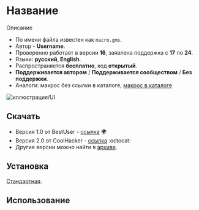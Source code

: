 # Название

Описание

- По имени файла известен как `macro.gms`.
- Автор - **Username**.
- Проверенно работает в версии **16**, заявлена поддержка c **17** по **24**.
- Языки: **русский, English**.
- Распространяется **бесплатно**, код **открытый**.
- **Поддерживается автором** / **Поддерживается сообществом** / **Без поддержки**.
- Аналоги: макрос без ссылки в каталоге, [макрос в каталоге](../SUBFOLDER_IN_CATALOG)

![иллюстрация/UI](assets/image.png)

## Скачать

- Версия 1.0 от BestUser - [ссылка](http://OUTER_LINK) :earth_africa:
- Версия 2.0 от CoolHacker - [ссылка](https://github.com/GITHUB_USER/REPOSITORY) :octocat:
- Другие версии можно найти в [архиве](archive/).

## Установка

[Стандартная](../../articles/installation.md).

## Использование
